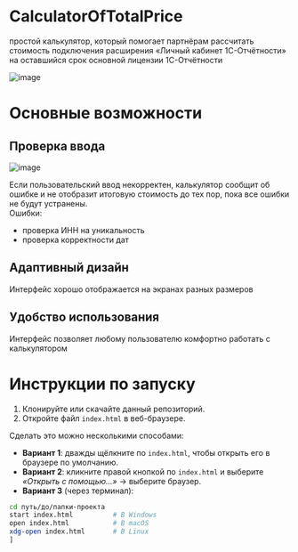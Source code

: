 # CalculatorOfTotalPrice  
простой калькулятор, который помогает партнёрам рассчитать стоимость подключения расширения «Личный кабинет 1С-Отчётности» на оставшийся срок основной лицензии 1С-Отчётности

![image](https://github.com/user-attachments/assets/3f978a4a-aac1-4b73-bc3c-cba313e7a8d9)

# Основные возможности

## Проверка ввода
![image](https://github.com/user-attachments/assets/cb14c9b7-c96e-46fc-8a08-91b3c93d4c09)

Если пользовательский ввод некорректен, калькулятор сообщит об ошибке и не отобразит итоговую стоимость до тех пор, пока все ошибки не будут устранены.  
Ошибки:
- проверка ИНН на уникальность
- проверка корректности дат

## Адаптивный дизайн  
Интерфейс хорошо отображается на экранах разных размеров

## Удобство использования  
Интерфейс позволяет любому пользователю комфортно работать с калькулятором

# Инструкции по запуску  
1. Клонируйте или скачайте данный репозиторий.  
2. Откройте файл `index.html` в веб-браузере.

Сделать это можно несколькими способами:

- **Вариант 1**: дважды щёлкните по `index.html`, чтобы открыть его в браузере по умолчанию.  
- **Вариант 2**: кликните правой кнопкой по `index.html` и выберите _«Открыть с помощью…»_ → выберите браузер.  
- **Вариант 3** (через терминал):

```bash
cd путь/до/папки-проекта
start index.html          # В Windows
open index.html           # В macOS
xdg-open index.html       # В Linux
]